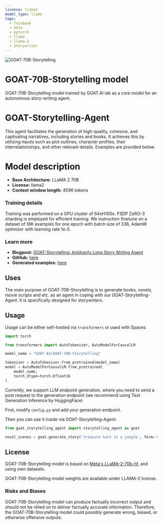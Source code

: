 ```yaml
---
license: llama2
model_type: llama
tags:
  - facebook
  - meta
  - pytorch
  - llama
  - llama-2
  - Storywriter
---
```


![GOAT-70B-Storytelling](https://assets.adapt.ws/files/20231117_ehznrqludevtapck.png)
# GOAT-70B-Storytelling model
GOAT-70B-Storytelling model trained by GOAT.AI lab as a core model for an autonomous story-writing agent. 

# GOAT-Storytelling-Agent
This agent facilitates the generation of high-quality, cohesive, and captivating narratives, including stories and books. It achieves this by utilizing inputs such as plot outlines, character profiles, their interrelationships, and other relevant details. Examples are provided below.

# Model description
 - **Base Architecture:** LLaMA 2 70B 
 - **License:** llama2
 - **Context window length:** 4096 tokens

### Training details
Training was performed on a GPU cluster of 64xH100s. FSDP ZeRO-3 sharding is employed for efficient training. We instruction finetune on a dataset of 18K examples for one epoch with batch size of 336, AdamW optimizer with learning rate 1e-5.

### Learn more
- **Blogpost:** [GOAT-Storytelling: Arbitrarily Long Story Writing Agent](https://www.blog.goat.ai/goat-st/)
- **GitHub:** [here](https://github.com/GOAT-AI-lab/GOAT-Storytelling-Agent)
- **Generated examples:** [here](https://huggingface.co/datasets/GOAT-AI/generated-novels/tree/main/generated-books)

## Uses
The main purpose of GOAT-70B-Storytelling is to generate books, novels, movie scripts and etc. as an agent in coping with our GOAT-Storytelling-Agent. It is specifically designed for storywriters.

## Usage
Usage can be either self-hosted via `transformers` or used with Spaces

```python
import torch

from transformers import AutoTokenizer, AutoModelForCausalLM

model_name = "GOAT-AI/GOAT-70B-Storytelling"

tokenizer = AutoTokenizer.from_pretrained(model_name)
model = AutoModelForCausalLM.from_pretrained(
    model_name,
    torch_dtype=torch.bfloat16
)
```
Currently, we support LLM endpoint generation, where you need to send a post request to the generation endpoint (we recommend using Text Generation Inference by HuggingFace)

First, modify `config.py` and add your generation endpoint.

Then you can use it inside via GOAT-Storytelling-Agent:

```python
from goat_storytelling_agent import storytelling_agent as goat

novel_scenes = goat.generate_story('treasure hunt in a jungle', form='novel')
```

## License
GOAT-70B-Storytelling model is based on [Meta's LLaMA-2-70b-hf](https://huggingface.co/meta-llama/Llama-2-70b-hf), and using own datasets.  

GOAT-70B-Storytelling model weights are available under LLAMA-2 license.

### Risks and Biases 
GOAT-70B-Storytelling model can produce factually incorrect output and should not be relied on to deliver factually accurate information. Therefore, the GOAT-70B-Storytelling model could possibly generate wrong, biased, or otherwise offensive outputs.
